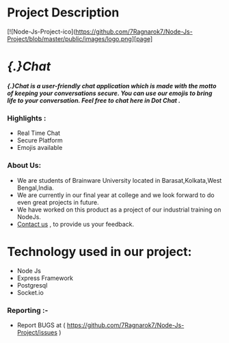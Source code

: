 # Project Description
[![Node-Js-Project-ico](https://github.com/7Ragnarok7/Node-Js-Project/blob/master/public/images/logo.png][page]
# *{.}Chat*
##### {.}Chat is a ***user-friendly*** chat application which is made with the motto of keeping your conversations secure. You can use our emojis to bring life to your conversation. Feel free to chat here in Dot Chat .

### Highlights :
- Real Time Chat
- Secure Platform
- Emojis available

### About Us:
- We are students of Brainware University located in Barasat,Kolkata,West Bengal,India. 
-  We are currently in our final year at college and we look forward to do even great projects in future.
- We have worked on this product as a project of our industrial training on NodeJs.
- <a class="link" href="contact.html">Contact us</a> , to provide us your feedback.

# Technology used in our project:
- Node Js
- Express Framework
- Postgresql
- Socket.io


### Reporting :-
 - Report BUGS at ( https://github.com/7Ragnarok7/Node-Js-Project/issues )
